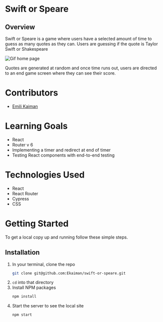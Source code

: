 # Swift or Speare

## Overview
Swift or Speare is a game where users have a selected amount of time to guess as many quotes as they can. Users are guessing if the quote is Taylor Swift or Shakespeare

![Gif home page](https://media.giphy.com/media/zt19nWLLaMlG4mrF5i/giphy.gif)

Quotes are generated at random and once time runs out, users are directed to an end game screen where they can see their score. 

# Contributors
- [Emili Kaiman](https://github.com/Ekaiman)

# Learning Goals
- React
- Router v 6
- Implementing a timer and redirect at end of timer
- Testing React components with end-to-end testing

# Technologies Used 
- React
- React Router
- Cypress
- CSS

# Getting Started
To get a local copy up and running follow these simple steps.

## Installation

1. In your terminal, clone the repo
   ```sh
   git clone git@github.com:Ekaiman/swift-or-speare.git
   ```
2. `cd` into that directory
3. Install NPM packages
   ```sh
   npm install
   ```
4. Start the server to see the local site
   ```sh
   npm start
   ``` 
   
<!-- ## Deployed Site
After starting both servers, project will run at http://localhost:3000/
  

# Challenges and Wins
- The biggest challenge in this project was learning how to redirect to a different screen when the timer ran out. I had to self teach react-router-dom@6 to be able to implement this. This was a huge challenge and win!

# Future Additions
- User can save an submit their score to a high score board
- User can share their score with friends
- A difficult based quiz, have option to choose easy medium or hard
- A hint button

# Deployment
Skip installation by using this deployment link to view the application: [Swift-or-Speare](https://narrow-achieve.surge.sh/)

- No installlation is needed  with the provided deploy link.

- The application was deployed using [Surge](https://surge.sh/).

